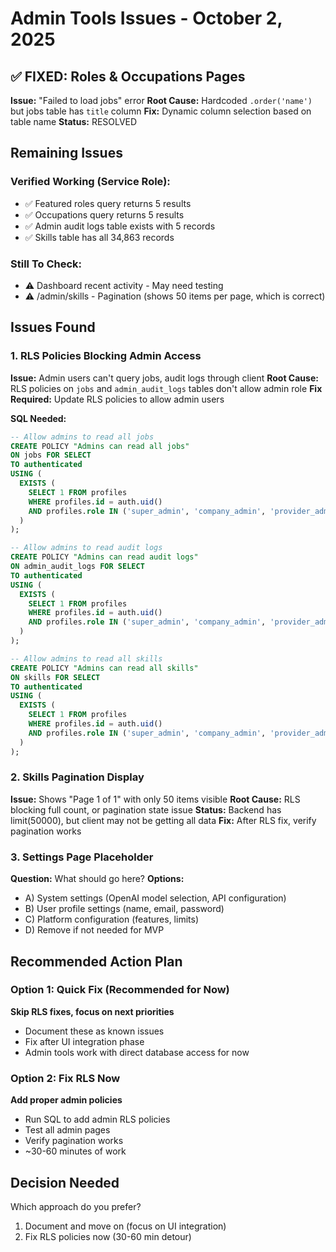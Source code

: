 # Admin Tools Issues - October 2, 2025

## ✅ FIXED: Roles & Occupations Pages

**Issue:** "Failed to load jobs" error
**Root Cause:** Hardcoded `.order('name')` but jobs table has `title` column
**Fix:** Dynamic column selection based on table name
**Status:** RESOLVED

## Remaining Issues

### Verified Working (Service Role):
- ✅ Featured roles query returns 5 results
- ✅ Occupations query returns 5 results  
- ✅ Admin audit logs table exists with 5 records
- ✅ Skills table has all 34,863 records

### Still To Check:
- ⚠️ Dashboard recent activity - May need testing
- ⚠️ /admin/skills - Pagination (shows 50 items per page, which is correct)

## Issues Found

### 1. RLS Policies Blocking Admin Access
**Issue:** Admin users can't query jobs, audit logs through client
**Root Cause:** RLS policies on `jobs` and `admin_audit_logs` tables don't allow admin role
**Fix Required:** Update RLS policies to allow admin users

**SQL Needed:**
```sql
-- Allow admins to read all jobs
CREATE POLICY "Admins can read all jobs"
ON jobs FOR SELECT
TO authenticated
USING (
  EXISTS (
    SELECT 1 FROM profiles
    WHERE profiles.id = auth.uid()
    AND profiles.role IN ('super_admin', 'company_admin', 'provider_admin')
  )
);

-- Allow admins to read audit logs
CREATE POLICY "Admins can read audit logs"
ON admin_audit_logs FOR SELECT
TO authenticated
USING (
  EXISTS (
    SELECT 1 FROM profiles
    WHERE profiles.id = auth.uid()
    AND profiles.role IN ('super_admin', 'company_admin', 'provider_admin')
  )
);

-- Allow admins to read all skills
CREATE POLICY "Admins can read all skills"
ON skills FOR SELECT
TO authenticated
USING (
  EXISTS (
    SELECT 1 FROM profiles
    WHERE profiles.id = auth.uid()
    AND profiles.role IN ('super_admin', 'company_admin', 'provider_admin')
  )
);
```

### 2. Skills Pagination Display
**Issue:** Shows "Page 1 of 1" with only 50 items visible
**Root Cause:** RLS blocking full count, or pagination state issue
**Status:** Backend has limit(50000), but client may not be getting all data
**Fix:** After RLS fix, verify pagination works

### 3. Settings Page Placeholder
**Question:** What should go here?
**Options:**
- A) System settings (OpenAI model selection, API configuration)
- B) User profile settings (name, email, password)
- C) Platform configuration (features, limits)
- D) Remove if not needed for MVP

## Recommended Action Plan

### Option 1: Quick Fix (Recommended for Now)
**Skip RLS fixes, focus on next priorities**
- Document these as known issues
- Fix after UI integration phase
- Admin tools work with direct database access for now

### Option 2: Fix RLS Now
**Add proper admin policies**
- Run SQL to add admin RLS policies
- Test all admin pages
- Verify pagination works
- ~30-60 minutes of work

## Decision Needed

Which approach do you prefer?
1. Document and move on (focus on UI integration)
2. Fix RLS policies now (30-60 min detour)
